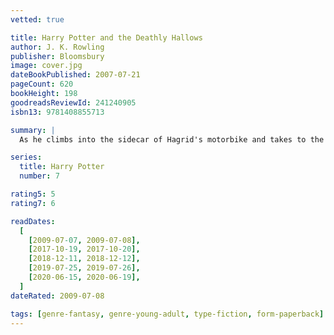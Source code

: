 ```yaml
---
vetted: true

title: Harry Potter and the Deathly Hallows
author: J. K. Rowling
publisher: Bloomsbury
image: cover.jpg
dateBookPublished: 2007-07-21
pageCount: 620
bookHeight: 198
goodreadsReviewId: 241240905
isbn13: 9781408855713

summary: |
  As he climbs into the sidecar of Hagrid's motorbike and takes to the skies, leaving Privet Drive for the last time, Harry Potter knows that Lord Voldemort and the Death Eaters are not far behind. The protective charm that has kept Harry safe until now is broken, but he cannot keep hiding. The Dark Lord is breathing fear into everything Harry loves and to stop him Harry will have to find and destroy the remaining Horcruxes. The final battle must begin - Harry must stand and face his enemy.

series:
  title: Harry Potter
  number: 7

rating5: 5
rating7: 6

readDates:
  [
    [2009-07-07, 2009-07-08],
    [2017-10-19, 2017-10-20],
    [2018-12-11, 2018-12-12],
    [2019-07-25, 2019-07-26],
    [2020-06-15, 2020-06-19],
  ]
dateRated: 2009-07-08

tags: [genre-fantasy, genre-young-adult, type-fiction, form-paperback]
---
```

